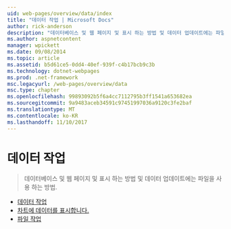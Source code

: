 ```yaml
---
uid: web-pages/overview/data/index
title: "데이터 작업 | Microsoft Docs"
author: rick-anderson
description: "데이터베이스 및 웹 페이지 및 표시 하는 방법 및 데이터 업데이트에는 파일을 사용 하는 방법."
ms.author: aspnetcontent
manager: wpickett
ms.date: 09/08/2014
ms.topic: article
ms.assetid: b5d61ce5-0dd4-40ef-939f-c4b17bcb9c3b
ms.technology: dotnet-webpages
ms.prod: .net-framework
msc.legacyurl: /web-pages/overview/data
msc.type: chapter
ms.openlocfilehash: 99893092b5f6a4cc7112795b3ff1541a653682ea
ms.sourcegitcommit: 9a9483aceb34591c97451997036a9120c3fe2baf
ms.translationtype: MT
ms.contentlocale: ko-KR
ms.lasthandoff: 11/10/2017
---
```

<a name="working-with-data"></a>데이터 작업
====================
> 데이터베이스 및 웹 페이지 및 표시 하는 방법 및 데이터 업데이트에는 파일을 사용 하는 방법.


- [데이터 작업](5-working-with-data.md)
- [차트에 데이터를 표시합니다.](7-displaying-data-in-a-chart.md)
- [파일 작업](working-with-files.md)
